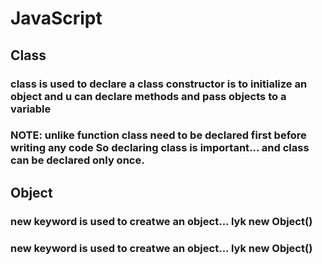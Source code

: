 # JavaScript

## Class

### class is used to declare a class constructor is to initialize an object and u can declare methods and pass objects to a variable

### NOTE: unlike function class need to be declared first before writing any code So declaring class is important... and class can be declared only once.

## Object

### new keyword is used to creatwe an object... lyk new Object()

### new keyword is used to creatwe an object... lyk new Object()
